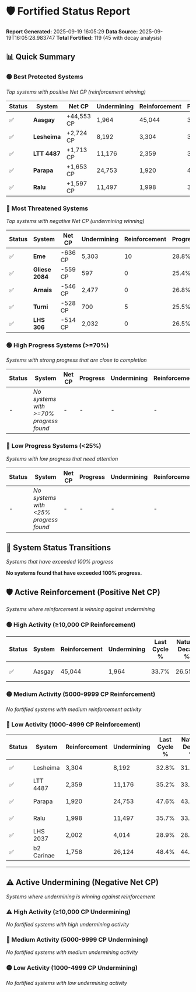 # 🛡️ Fortified Status Report

**Report Generated:** 2025-09-19 16:05:29
**Data Source:** 2025-09-19T16:05:28.983747
**Total Fortified:** 119 (45 with decay analysis)

## 📊 Quick Summary

### 🟢 **Best Protected Systems**
*Top systems with positive Net CP (reinforcement winning)*

| Status | System | Net CP | Undermining | Reinforcement | Progress |
|--------|--------|--------|-------------|---------------|----------|
| ✅ | **Aasgay** | +44,553 CP | 1,964 | 45,044 | 33.4% |
| ✅ | **Lesheima** | +2,724 CP | 8,192 | 3,304 | 31.5% |
| ✅ | **LTT 4487** | +1,713 CP | 11,176 | 2,359 | 33.5% |
| ✅ | **Parapa** | +1,653 CP | 24,753 | 1,920 | 43.8% |
| ✅ | **Ralu** | +1,597 CP | 11,497 | 1,998 | 33.9% |

### 🔴 **Most Threatened Systems**
*Top systems with negative Net CP (undermining winning)*

| Status | System | Net CP | Undermining | Reinforcement | Progress |
|--------|--------|--------|-------------|---------------|----------|
| ✅ | **Eme** | -636 CP | 5,303 | 10 | 28.8% |
| ✅ | **Gliese 2084** | -559 CP | 597 | 0 | 25.4% |
| ✅ | **Arnais** | -546 CP | 2,477 | 0 | 26.8% |
| ✅ | **Turni** | -528 CP | 700 | 5 | 25.5% |
| ✅ | **LHS 306** | -514 CP | 2,032 | 0 | 26.5% |

### 🟢 **High Progress Systems (>=70%)**
*Systems with strong progress that are close to completion*

| Status | System | Net CP | Progress | Undermining | Reinforcement |
|--------|--------|--------|----------|-------------|---------------|
| - | *No systems with >=70% progress found* | - | - | - | - |

### 🔴 **Low Progress Systems (<25%)**
*Systems with low progress that need attention*

| Status | System | Net CP | Progress | Undermining | Reinforcement |
|--------|--------|--------|----------|-------------|---------------|
| - | *No systems with <25% progress found* | - | - | - | - |
## 🔄 System Status Transitions
*Systems that have exceeded 100% progress*

**No systems found that have exceeded 100% progress.**

## 🛡️ Active Reinforcement (Positive Net CP)
*Systems where reinforcement is winning against undermining*

### 🟢 High Activity (≥10,000 CP Reinforcement)

| Status | System | Reinforcement | Undermining | Last Cycle % | Natural Decay % | Current Progress % | Current CP | Net CP | Activity |
|--------|--------|---------------|-------------|--------------|-----------------|-------------------|------------|--------|----------|
| ✅ | Aasgay | 45,044 | 1,964 | 33.7% | 26.55% | 33.4% | 217,099 | +44,553 | 🟢 High Reinforcement |

### 🟡 Medium Activity (5000-9999 CP Reinforcement)

*No fortified systems with medium reinforcement activity*

### 🔴 Low Activity (1000-4999 CP Reinforcement)

| Status | System | Reinforcement | Undermining | Last Cycle % | Natural Decay % | Current Progress % | Current CP | Net CP | Activity |
|--------|--------|---------------|-------------|--------------|-----------------|-------------------|------------|--------|----------|
| ✅ | Lesheima | 3,304 | 8,192 | 32.8% | 31.08% | 31.5% | 204,750 | +2,724 | 🔵 Low Reinforcement |
| ✅ | LTT 4487 | 2,359 | 11,176 | 35.2% | 33.24% | 33.5% | 217,750 | +1,713 | 🔵 Low Reinforcement |
| ✅ | Parapa | 1,920 | 24,753 | 47.6% | 43.55% | 43.8% | 284,699 | +1,653 | 🔵 Low Reinforcement |
| ✅ | Ralu | 1,998 | 11,497 | 35.7% | 33.65% | 33.9% | 220,349 | +1,597 | 🔵 Low Reinforcement |
| ✅ | LHS 2037 | 2,002 | 4,014 | 28.9% | 28.07% | 28.3% | 183,950 | +1,519 | 🔵 Low Reinforcement |
| ✅ | b2 Carinae | 1,758 | 26,124 | 48.4% | 44.24% | 44.4% | 288,600 | +1,056 | 🔵 Low Reinforcement |


---

## ⚠️ Active Undermining (Negative Net CP)
*Systems where undermining is winning against reinforcement*

### ⚠️ High Activity (≥10,000 CP Undermining)

*No fortified systems with high undermining activity*

### 🔶 Medium Activity (5000-9999 CP Undermining)

*No fortified systems with medium undermining activity*

### 🟡 Low Activity (1000-4999 CP Undermining)

*No fortified systems with low undermining activity*
